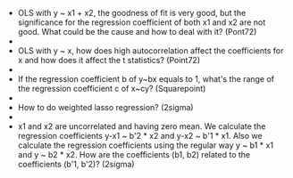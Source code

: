 - OLS with y ~ x1 + x2, the goodness of fit is very good, but the significance for the regression coefficient of both x1 and x2 are not good. What could be the cause and how to deal with it? (Pont72)
- 
- OLS with y ~ x, how does high autocorrelation affect the coefficients for x and how does it affect the t statistics? (Point72)
- 
- If the regression coefficient b of y~bx equals to 1, what's the range of the regression coefficient c of x~cy? (Squarepoint)
- 
- How to do weighted lasso regression? (2sigma)
- 
- x1 and x2 are uncorrelated and having zero mean. We calculate the regression coefficients y-x1 ~ b'2 * x2 and y-x2 ~ b'1 * x1. Also we calculate the regression coefficients using the regular way y ~ b1 * x1 and y ~ b2 * x2. How are the coefficients (b1, b2) related to the coefficients (b'1, b'2)? (2sigma)
